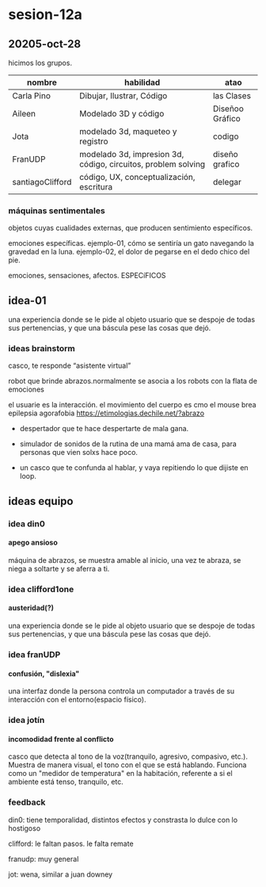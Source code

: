 # sesion-12a

## 20205-oct-28

hicimos los grupos.

| nombre           | habilidad                                                     | atao            |
|------------------|---------------------------------------------------------------|-----------------|
| Carla Pino       | Dibujar, Ilustrar, Código                                     | las Clases      |
| Aileen           | Modelado 3D y código                                          | Diseñoo Gráfico |
| Jota             | modelado 3d, maqueteo y registro                              | codigo          |
| FranUDP          | modelado 3d, impresion 3d, código, circuitos, problem solving | diseño grafico  |
| santiagoClifford | código, UX, conceptualización, escritura                      | delegar         |


### máquinas sentimentales

objetos cuyas cualidades externas, que producen sentimiento específicos.

emociones específicas. ejemplo-01, cómo se sentiría un gato navegando la gravedad en la luna. ejemplo-02, el dolor de pegarse en el dedo chico del pie.

emociones, sensaciones, afectos. ESPECíFICOS

## idea-01

una experiencia donde se le pide al objeto usuario que se despoje de todas sus pertenencias, y que una báscula pese las cosas que dejó.

### ideas brainstorm

casco, te responde “asistente virtual”

robot que brinde abrazos.normalmente se asocia a los robots con la flata de emociones

el usuarie es la interacción. el movimiento del cuerpo es cmo el mouse
brea
epilepsia
agorafobia
https://etimologias.dechile.net/?abrazo

- despertador que te hace despertarte de mala gana.

- simulador de sonidos de la rutina de una mamá ama de casa, para personas que vien solxs hace poco.

- un casco que te confunda al hablar, y vaya repitiendo lo que dijiste en loop.

## ideas equipo

### idea din0

#### apego ansioso

máquina de abrazos, se muestra amable al inicio, una vez te abraza, se niega a soltarte y se aferra a ti.

### idea clifford1one

#### austeridad(?)

una experiencia donde se le pide al objeto usuario que se despoje de todas sus pertenencias, y que una báscula pese las cosas que dejó.

### idea franUDP

#### confusión, "dislexia"

una interfaz donde la persona controla un computador a través de su interacción con el entorno(espacio físico).

### idea jotín

#### incomodidad frente al conflicto

casco que detecta al tono de la voz(tranquilo, agresivo, compasivo, etc.). Muestra de manera visual, el tono con el que se está hablando. Funciona como un "medidor de temperatura" en la habitación, referente a si el ambiente está tenso, tranquilo, etc.



### feedback

din0: tiene temporalidad, distintos efectos y constrasta lo dulce con lo hostigoso

clifford: le faltan pasos. le falta remate

franudp: muy general

jot: wena, similar a juan downey
